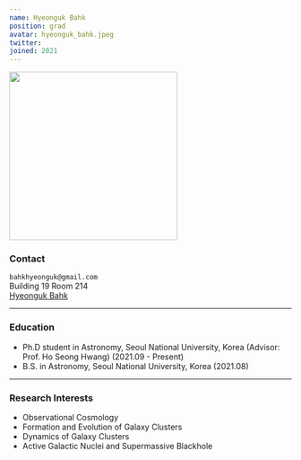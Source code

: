 ```yaml
---
name: Hyeonguk Bahk
position: grad
avatar: hyeonguk_bahk.jpeg
twitter:
joined: 2021
---
```


<img width="300" src="{{site.baseurl}}/images/people/{{page.avatar}}" data-action="zoom">

### Contact

<i class="fa fa-envelope-o"></i>  `bahkhyeonguk@gmail.com`<br>
<i class="fa fa-building"></i> Building 19 Room 214 <br> 
<a href="https://hbahk.github.io"><i class="fa-solid fa-link"></i> Hyeonguk Bahk </a><br>

<hr>

### Education

* Ph.D student in Astronomy, Seoul National University, Korea (Advisor: Prof. Ho Seong Hwang) (2021.09 - Present)
* B.S. in Astronomy, Seoul National University, Korea (2021.08)

<hr>

### Research Interests

* Observational Cosmology
* Formation and Evolution of Galaxy Clusters
* Dynamics of Galaxy Clusters
* Active Galactic Nuclei and Supermassive Blackhole
